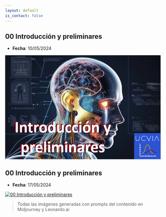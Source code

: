 ```yaml
---
layout: default
is_contact: false
---
```


## 00 Introducción y preliminares

- **Fecha**: 10/05/2024

[![00 Introducción y preliminares](/static/I_2024_00_preliminares.png)](https://youtu.be/jXMarLOM-BQ "00 Introducción y preliminares")

## 00 Introducción y preliminares

- **Fecha**: 17/05/2024

[![00 Introducción y preliminares](/static/I_2024_01_regresion_1.png)](https://youtu.be/6qyPVXrV7hY "01 Regresión lineal: formulación")

> Todas las imágenes generadas con prompts del contenido en Midjourney y Leonardo.ai

